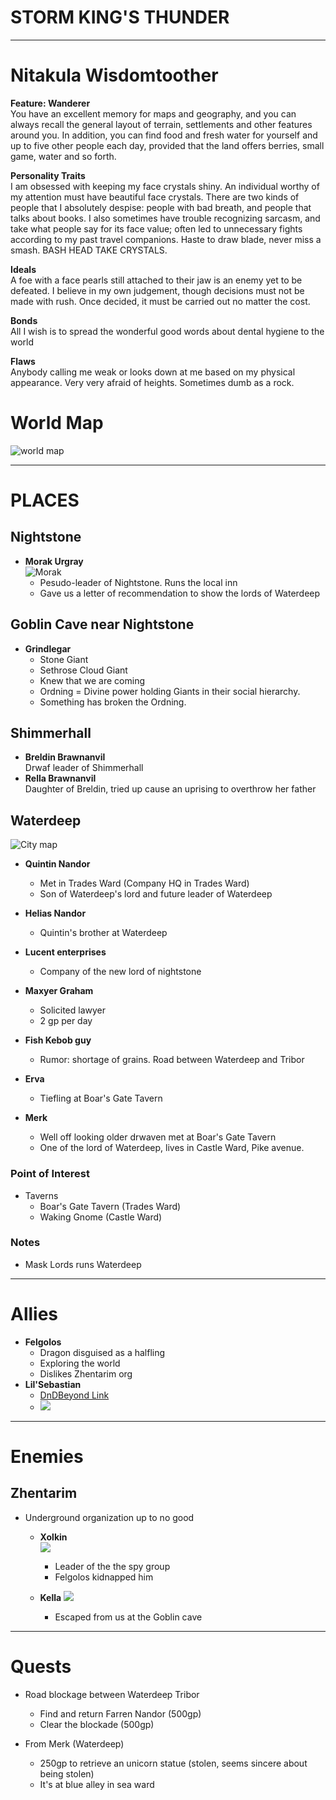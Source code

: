 # **STORM KING'S THUNDER**

----
# Nitakula Wisdomtoother
**Feature: Wanderer**  
  You have an excellent memory for maps and geography, and you can always recall the general layout of terrain, settlements and other features around you. In addition, you can find food and fresh water for yourself and up to five other people each day, provided that the land offers berries, small game, water and so forth.

**Personality Traits**  
  I am obsessed with keeping my face crystals shiny. An individual worthy of my attention must have beautiful face crystals. There are two kinds of people that I absolutely despise: people with bad breath, and people that talks about books. I also sometimes have trouble recognizing sarcasm, and take what people say for its face value; often led to unnecessary fights according to my past travel companions. Haste to draw blade, never miss a smash. BASH HEAD TAKE CRYSTALS.

**Ideals**  
  A foe with a face pearls still attached to their jaw is an enemy yet to be defeated. I believe in my own judgement, though decisions must not be made with rush. Once decided, it must be carried out no matter the cost.

**Bonds**  
  All I wish is to spread the wonderful good words about dental hygiene to the world

**Flaws**  
  Anybody calling me weak or looks down at me based on my physical appearance. Very very afraid of heights. Sometimes dumb as a rock.


# World Map
![world map](img/world.bmp)

----

# PLACES  

## Nightstone
- **Morak Urgray**   
![Morak](img/Morak_UrGray.jpg)
  - Pesudo-leader of Nightstone. Runs the local inn
  - Gave us a letter of recommendation to show the lords of Waterdeep

## Goblin Cave near Nightstone
- **Grindlegar**  
  - Stone Giant  
  - Sethrose Cloud Giant  
  - Knew that we are coming  
  - Ordning = Divine power holding Giants in their social hierarchy.  
  - Something has broken the Ordning.   

## Shimmerhall
- **Breldin Brawnanvil**  
  Drwaf leader of Shimmerhall
- **Rella Brawnanvil**  
  Daughter of Breldin, tried up cause an uprising to overthrow her father

## Waterdeep

![City map](img/waterdeep.bmp)

- **Quintin Nandor**  
  - Met in Trades Ward (Company HQ in Trades Ward)  
  - Son of Waterdeep's lord and future leader of Waterdeep

- **Helias Nandor**  
  - Quintin's brother at Waterdeep

- **Lucent enterprises**  
  - Company of the new lord of nightstone

- **Maxyer Graham**  
  - Solicited lawyer
  - 2 gp per day

- **Fish Kebob guy**  
  - Rumor: shortage of grains. Road between Waterdeep and Tribor

- **Erva**  
  - Tiefling at Boar's Gate Tavern

- **Merk**  
  - Well off looking older drwaven met at Boar's Gate Tavern  
  - One of the lord of Waterdeep, lives in Castle Ward, Pike avenue.  

### Point of Interest
- Taverns  
  - Boar's Gate Tavern (Trades Ward)  
  - Waking Gnome (Castle Ward)

### Notes 
- Mask Lords runs Waterdeep

----

# Allies
- **Felgolos**
  - Dragon disguised as a halfling
  - Exploring the world
  - Dislikes Zhentarim org
- **Lil'Sebastian**
  - [DnDBeyond Link](https://www.dndbeyond.com/monsters/1447662-mastiff-dags-level-4)
  - ![](img/lil-sebastian.PNG)

---- 

# Enemies

## Zhentarim 
- Underground organization up to no good

  - **Xolkin**  
    ![](img/xolkin.jpg)
    - Leader of the the spy group
    - Felgolos kidnapped him

  - **Kella**
    ![](img/kella.jpg)
    - Escaped from us at the Goblin cave  

----

# Quests

- Road blockage between Waterdeep Tribor  
  - Find and return Farren Nandor (500gp) 
  - Clear the blockade (500gp)

- From Merk (Waterdeep)  
  - 250gp to retrieve an unicorn statue (stolen, seems sincere about being stolen)    
  - It's at blue alley in sea ward 